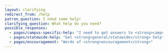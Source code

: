 ```yaml
---
layout: clarifying
redirect_from: /help
patron_question: I need some help!
clarifying_question: What help do you need?
possible_responses:
  - pages/campus-specific-help: "I need to get answers to <strong>campus-specific</strong> questions"
  - pages/statewide-help: "Get <strong>general/statewide</strong> help"
  - pages/encouragement: "Words of <strong>encouragement</strong>"
---
```


